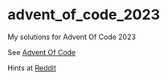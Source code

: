 # advent_of_code_2023

My solutions for Advent Of Code 2023

See [Advent Of Code](https://adventofcode.com/2023/about)

Hints at [Reddit](https://www.reddit.com/r/adventofcode/)
